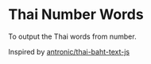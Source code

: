 # Thai Number Words

To output the Thai words from number.

Inspired by [antronic/thai-baht-text-js](https://github.com/antronic/thai-baht-text-js)
